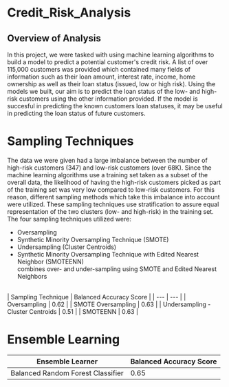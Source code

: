 # Credit_Risk_Analysis
## Overview of Analysis
In this project, we were tasked with using machine learning algorithms to build a model to predict a potential customer's credit risk. A list of over 115,000 customers was provided which contained many fields of information such as their loan amount, interest rate, income, home ownership as well as their loan status (issued, low or high risk). Using the models we built, our aim is to predict the loan status of the low- and high-risk customers using the other information provided. If the model is succesful in predicting the known customers loan statuses, it may be useful in predicting the loan status of future customers. 

# Sampling Techniques <br/>
The data we were given had a large imbalance between the number of high-risk customers (347) and low-risk customers (over 68K). Since the machine learning algorithms use a training set taken as a subset of the overall data, the likelihood of having the high-risk customers picked as part of the training set was very low compared to low-risk customers. For this reason, different sampling methods which take this imbalance into account were utilized. These sampling techniques use stratification to assure equal representation of the two clusters (low- and high-risk) in the training set.
<br />
The four sampling techniques utilized were:<br />
- Oversampling
- Synthetic Minority Oversampling Technique (SMOTE)
- Undersampling (Cluster Centroids)
- Synthetic Minority Oversampling Technique with Edited Nearest Neighbor (SMOTEENN)<br/> combines over- and under-sampling using SMOTE and Edited Nearest Neighbors

<br/>
| Sampling Technique | Balanced Accuracy Score |
| --- | --- |
| Oversampling | 0.62 |
| SMOTE Oversampling | 0.63 |
| Undersampling - Cluster Centroids | 0.51 |
| SMOTEENN | 0.63 |

# Ensemble Learning
| Ensemble Learner | Balanced Accuracy Score |
| --- | --- |
| Balanced Random Forest Classifier | 0.65 |

